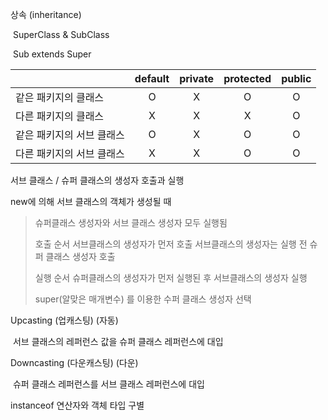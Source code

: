 상속 (inheritance)

​	SuperClass & SubClass

​	Sub extends Super

|                           | default | private | protected | public |
| ------------------------- | :-----: | :-----: | :-------: | :----: |
| 같은 패키지의 클래스      |    O    |    X    |     O     |   O    |
| 다른 패키지의 클래스      |    X    |    X    |     X     |   O    |
| 같은 패키지의 서브 클래스 |    O    |    X    |     O     |   O    |
| 다른 패키지의 서브 클래스 |    X    |    X    |     O     |   O    |



서브 클래스 / 슈퍼 클래스의 생성자 호출과 실행

new에 의해 서브 클래스의 객체가 생성될 때

> 슈퍼클래스 생성자와 서브 클래스 생성자 모두 실행됨
>
> 호출 순서
> 서브클래스의 생성자가 먼저 호출 서브클래스의 생성자는 실행 전 슈퍼 클래스 생성자 호출
>
> 실행 순서
> 슈퍼클래스의 생성자가 먼저 실행된 후 서브클래스의 생성자 실행
>
> super(알맞은 매개변수) 를 이용한 수퍼 클래스 생성자 선택



Upcasting (업캐스팅) (자동)

​	서브 클래스의 레퍼런스 값을 슈퍼 클래스 레퍼런스에 대입

Downcasting (다운캐스팅) (다운)

​	슈퍼 클래스 레퍼런스를 서브 클래스 레퍼런스에 대입





instanceof 연산자와 객체 타입 구별

